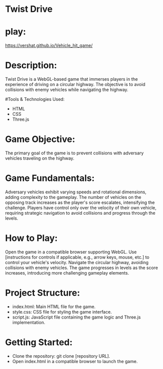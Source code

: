 # Twist Drive
# play:
https://vershat.github.io/Vehicle_hit_game/
# Description:
Twist Drive is a WebGL-based game that immerses players in the experience of driving on a circular highway. The objective is to avoid collisions with enemy vehicles while navigating the highway.

#Tools & Technologies Used:
- HTML
- CSS
- Three.js
  
# Game Objective:
The primary goal of the game is to prevent collisions with adversary vehicles traveling on the highway.

# Game Fundamentals:
Adversary vehicles exhibit varying speeds and rotational dimensions, adding complexity to the gameplay.
The number of vehicles on the opposing track increases as the player's score escalates, intensifying the challenge.
Players have control only over the velocity of their own vehicle, requiring strategic navigation to avoid collisions and progress through the levels.

# How to Play:
Open the game in a compatible browser supporting WebGL.
Use [instructions for controls if applicable, e.g., arrow keys, mouse, etc.] to control your vehicle's velocity.
Navigate the circular highway, avoiding collisions with enemy vehicles.
The game progresses in levels as the score increases, introducing more challenging gameplay elements.

# Project Structure:
* index.html: Main HTML file for the game.
* style.css: CSS file for styling the game interface.
* script.js: JavaScript file containing the game logic and Three.js implementation.

# Getting Started:
* Clone the repository: git clone [repository URL].
* Open index.html in a compatible browser to launch the game.

